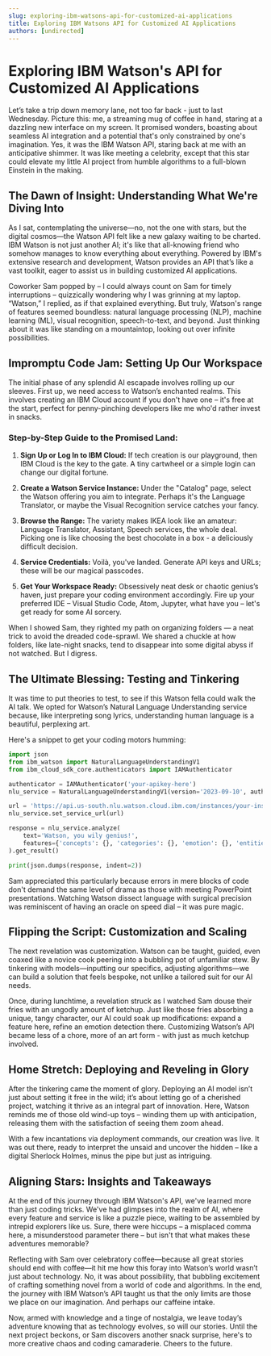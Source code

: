```yaml
---
slug: exploring-ibm-watsons-api-for-customized-ai-applications
title: Exploring IBM Watsons API for Customized AI Applications
authors: [undirected]
---
```



# Exploring IBM Watson's API for Customized AI Applications

Let’s take a trip down memory lane, not too far back - just to last Wednesday. Picture this: me, a streaming mug of coffee in hand, staring at a dazzling new interface on my screen. It promised wonders, boasting about seamless AI integration and a potential that's only constrained by one's imagination. Yes, it was the IBM Watson API, staring back at me with an anticipative shimmer. It was like meeting a celebrity, except that this star could elevate my little AI project from humble algorithms to a full-blown Einstein in the making. 

## The Dawn of Insight: Understanding What We're Diving Into

As I sat, contemplating the universe—no, not the one with stars, but the digital cosmos—the Watson API felt like a new galaxy waiting to be charted. IBM Watson is not just another AI; it's like that all-knowing friend who somehow manages to know everything about everything. Powered by IBM's extensive research and development, Watson provides an API that’s like a vast toolkit, eager to assist us in building customized AI applications.

Coworker Sam popped by – I could always count on Sam for timely interruptions – quizzically wondering why I was grinning at my laptop. “Watson,” I replied, as if that explained everything. But truly, Watson's range of features seemed boundless: natural language processing (NLP), machine learning (ML), visual recognition, speech-to-text, and beyond. Just thinking about it was like standing on a mountaintop, looking out over infinite possibilities.

## Impromptu Code Jam: Setting Up Our Workspace

The initial phase of any splendid AI escapade involves rolling up our sleeves. First up, we need access to Watson’s enchanted realms. This involves creating an IBM Cloud account if you don't have one – it's free at the start, perfect for penny-pinching developers like me who'd rather invest in snacks.

### Step-by-Step Guide to the Promised Land:

1. **Sign Up or Log In to IBM Cloud:**
   If tech creation is our playground, then IBM Cloud is the key to the gate. A tiny cartwheel or a simple login can change our digital fortune.

2. **Create a Watson Service Instance:**
   Under the "Catalog" page, select the Watson offering you aim to integrate. Perhaps it's the Language Translator, or maybe the Visual Recognition service catches your fancy.

3. **Browse the Range:**
   The variety makes IKEA look like an amateur: Language Translator, Assistant, Speech services, the whole deal. Picking one is like choosing the best chocolate in a box - a deliciously difficult decision.

4. **Service Credentials:**
   Voilà, you've landed. Generate API keys and URLs; these will be our magical passcodes.

5. **Get Your Workspace Ready:**
   Obsessively neat desk or chaotic genius’s haven, just prepare your coding environment accordingly. Fire up your preferred IDE – Visual Studio Code, Atom, Jupyter, what have you – let's get ready for some AI sorcery.

When I showed Sam, they righted my path on organizing folders — a neat trick to avoid the dreaded code-sprawl. We shared a chuckle at how folders, like late-night snacks, tend to disappear into some digital abyss if not watched. But I digress.

## The Ultimate Blessing: Testing and Tinkering

It was time to put theories to test, to see if this Watson fella could walk the AI talk. We opted for Watson’s Natural Language Understanding service because, like interpreting song lyrics, understanding human language is a beautiful, perplexing art. 

Here's a snippet to get your coding motors humming:

```python
import json
from ibm_watson import NaturalLanguageUnderstandingV1
from ibm_cloud_sdk_core.authenticators import IAMAuthenticator

authenticator = IAMAuthenticator('your-apikey-here')
nlu_service = NaturalLanguageUnderstandingV1(version='2023-09-10', authenticator=authenticator)

url = 'https://api.us-south.nlu.watson.cloud.ibm.com/instances/your-instance-id-here'
nlu_service.set_service_url(url)

response = nlu_service.analyze(
    text='Watson, you wily genius!',
    features={'concepts': {}, 'categories': {}, 'emotion': {}, 'entities': {}}
).get_result()

print(json.dumps(response, indent=2))
```

Sam appreciated this particularly because errors in mere blocks of code don't demand the same level of drama as those with meeting PowerPoint presentations. Watching Watson dissect language with surgical precision was reminiscent of having an oracle on speed dial – it was pure magic.

## Flipping the Script: Customization and Scaling

The next revelation was customization. Watson can be taught, guided, even coaxed like a novice cook peering into a bubbling pot of unfamiliar stew. By tinkering with models—inputting our specifics, adjusting algorithms—we can build a solution that feels bespoke, not unlike a tailored suit for our AI needs.

Once, during lunchtime, a revelation struck as I watched Sam douse their fries with an ungodly amount of ketchup. Just like those fries absorbing a unique, tangy character, our AI could soak up modifications: expand a feature here, refine an emotion detection there. Customizing Watson’s API became less of a chore, more of an art form - with just as much ketchup involved.

## Home Stretch: Deploying and Reveling in Glory

After the tinkering came the moment of glory. Deploying an AI model isn’t just about setting it free in the wild; it’s about letting go of a cherished project, watching it thrive as an integral part of innovation. Here, Watson reminds me of those old wind-up toys – winding them up with anticipation, releasing them with the satisfaction of seeing them zoom ahead.

With a few incantations via deployment commands, our creation was live. It was out there, ready to interpret the unsaid and uncover the hidden – like a digital Sherlock Holmes, minus the pipe but just as intriguing.

## Aligning Stars: Insights and Takeaways

At the end of this journey through IBM Watson's API, we've learned more than just coding tricks. We've had glimpses into the realm of AI, where every feature and service is like a puzzle piece, waiting to be assembled by intrepid explorers like us. Sure, there were hiccups – a misplaced comma here, a misunderstood parameter there – but isn't that what makes these adventures memorable?

Reflecting with Sam over celebratory coffee—because all great stories should end with coffee—it hit me how this foray into Watson’s world wasn’t just about technology. No, it was about possibility, that bubbling excitement of crafting something novel from a world of code and algorithms. In the end, the journey with IBM Watson’s API taught us that the only limits are those we place on our imagination. And perhaps our caffeine intake.

Now, armed with knowledge and a tinge of nostalgia, we leave today’s adventure knowing that as technology evolves, so will our stories. Until the next project beckons, or Sam discovers another snack surprise, here's to more creative chaos and coding camaraderie. Cheers to the future.